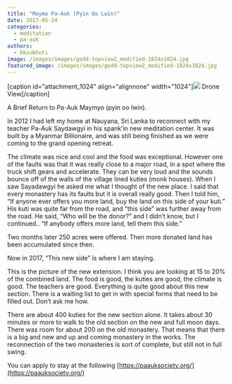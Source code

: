 ```yaml
---
title: "Maymo Pa-Auk (Pyin Oo Lwin)"
date: 2017-05-24
categories: 
  - meditation
  - pa-auk
authors: 
  - bksubhuti
image: /images/images/godd-topview2_modified-1024x1024.jpg
featured_image: /images/images/godd-topview2_modified-1024x1024.jpg
---
```


\[caption id="attachment\_1024" align="alignnone" width="1024"\][![](/images/godd-topview2_modified-1024x1024.jpg)](/images/2017/05/godd-topview2_modified-1024x1024.jpg) Drone View\[/caption\]

A Brief Return to Pa-Auk Maymyo (pyin oo lwin).

In 2012 I had left my home at Nauyana, Sri Lanka to reconnect with my teacher Pa-Auk Saydawgyi in his spank’in new meditation center. It was built by a Myanmar Billionaire, and was still being finished as we were coming to the grand opening retreat.

The climate was nice and cool and the food was exceptional. However one of the faults was that it was really close to a major road, in a spot where the truck shift gears and accelerate. They can be very loud and the sounds bounce off of the walls of the village lined kuties (monk houses). When I saw Sayadawgyi he asked me what I thought of the new place. I said that every monastery has its faults but it is overall really good. Then I told him, “If anyone ever offers you more land, buy the land on this side of your kuti.” His kuti was quite far from the road, and “this side” was further away from the road. He said, “Who will be the donor?” and I didn’t know, but I continued.. “If anybody offers more land, tell them this side.”

Two months later 250 acres were offered. Then more donated land has been accumulated since then.

Now in 2017, “This new side” is where I am staying.

This is the picture of the new extension. I think you are looking at 15 to 20% of the combined land. The food is good, the kuties are good, the climate is good. The teachers are good. Everything is quite good about this new section. There is a waiting list to get in with special forms that need to be filled out. Don’t ask me how.

There are about 400 kuties for the new section alone. It takes about 30 minutes or more to walk to the old section on the new and full moon days. There was room for about 200 on the old monastery. That means that there is a big and new and up and coming monastery in the works. The reconnection of the two monasteries is sort of complete, but still not in full swing.

You can apply to stay at the following [https://paauksociety.org/](https://paauksociety.org/)
